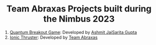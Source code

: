 <h1  style="text-align:center">Team Abraxas Projects built during the Nimbus 2023</h1>

1) <a href="./Quantum Breakout Game">Quantum Breakout Game</a>: Developed by <a href="https://jaisarita.vercel.app/" target="_blank">Ashmit JaiSarita Gupta</a>
2) <a href="https://github.com/shabdpatel/Ionic_thruster">Ionic Thruster</a>: Developed by <a href="https://github.com/Team-Abraxas" target="_blank">Team Abraxas</a>
